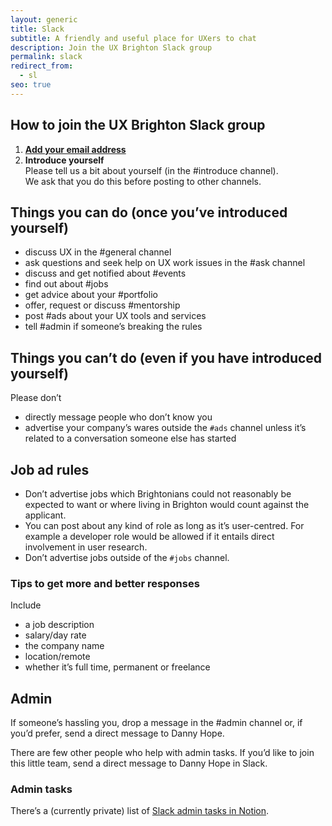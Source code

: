 ```yaml
---
layout: generic
title: Slack
subtitle: A friendly and useful place for UXers to chat
description: Join the UX Brighton Slack group
permalink: slack
redirect_from:
  - sl
seo: true
---
```

## How to join the UX Brighton Slack group

1. **[Add your email address](https://slofile.com/slack/uxbri)**
2. **Introduce yourself**\
   Please tell us a bit about yourself (in the #introduce channel).\
   We ask that you do this before posting to other channels.

## Things you can do (once you’ve introduced yourself)

* discuss UX in the #general channel
* ask questions and seek help on UX work issues in the #ask channel
* discuss and get notified about #events
* find out about #jobs
* get advice about your #portfolio
* offer, request or discuss #mentorship
* post #ads about your UX tools and services
* tell #admin if someone’s breaking the rules

## Things you can’t do (even if you have introduced yourself)

Please don’t

* directly message people who don’t know you
* advertise your company’s wares outside the `#ads` channel unless it’s related to a conversation someone else has started

## Job ad rules

* Don’t advertise jobs which Brightonians could not reasonably be expected to want or where living in Brighton would count against the applicant.
* You can post about any kind of role as long as it’s user-centred. For example a developer role would be allowed if it entails direct involvement in user research.
* Don’t advertise jobs outside of the `#jobs` channel.

### Tips to get more and better responses

Include

* a job description
* salary/day rate
* the company name
* location/remote
* whether it’s full time, permanent or freelance

## Admin

If someone’s hassling you, drop a message in the #admin channel or, if you’d prefer, send a direct message to Danny Hope.

There are few other people who help with admin tasks. If you’d like to join this little team, send a direct message to Danny Hope in Slack.

### Admin tasks

There’s a (currently private) list of [Slack admin tasks in Notion](https://www.notion.so/uxbri/Moderate-Slack-edfa058b908a4b3c95af4bff2ac32da3).